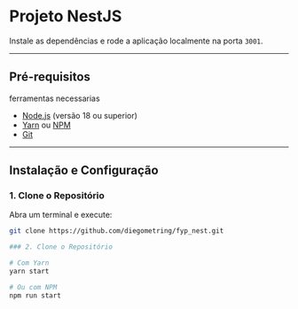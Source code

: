# Projeto NestJS

Instale as dependências e rode a aplicação localmente na porta `3001`.

---

## Pré-requisitos

ferramentas necessarias

- [Node.js](https://nodejs.org/) (versão 18 ou superior)
- [Yarn](https://yarnpkg.com/) ou [NPM](https://www.npmjs.com/)
- [Git](https://git-scm.com/)

---

## Instalação e Configuração

### 1. Clone o Repositório

Abra um terminal e execute:

```bash
git clone https://github.com/diegometring/fyp_nest.git

### 2. Clone o Repositório

# Com Yarn
yarn start

# Ou com NPM
npm run start